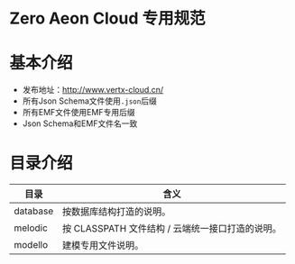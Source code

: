 # Zero Aeon Cloud 专用规范

# 基本介绍

* 发布地址：http://www.vertx-cloud.cn/
* 所有Json Schema文件使用`.json`后缀
* 所有EMF文件使用EMF专用后缀
* Json Schema和EMF文件名一致

# 目录介绍

|目录|含义|
|---|---|
|database|按数据库结构打造的说明。|
|melodic|按 CLASSPATH 文件结构 / 云端统一接口打造的说明。|
|modello|建模专用文件说明。|